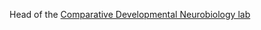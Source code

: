 Head of the <a href = "https://konstantinides-lab.com/" target="_blank">Comparative Developmental Neurobiology lab</a> 

